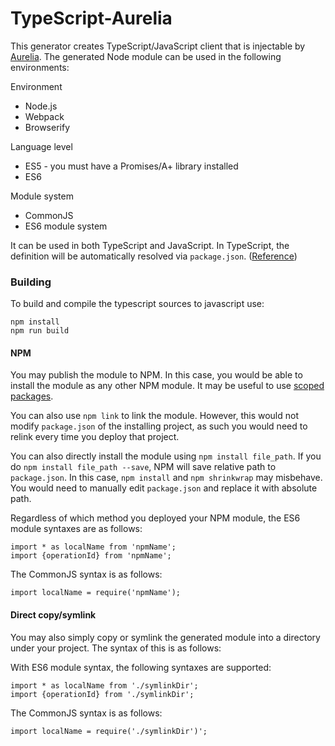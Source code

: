 # TypeScript-Aurelia

This generator creates TypeScript/JavaScript client that is injectable by [Aurelia](http://aurelia.io/).
The generated Node module can be used in the following environments:

Environment

- Node.js
- Webpack
- Browserify

Language level

- ES5 - you must have a Promises/A+ library installed
- ES6

Module system

- CommonJS
- ES6 module system

It can be used in both TypeScript and JavaScript. In TypeScript, the definition will be automatically resolved via `package.json`. ([Reference](https://www.typescriptlang.org/docs/handbook/declaration-files/consumption.html))

### Building

To build and compile the typescript sources to javascript use:

```
npm install
npm run build
```

#### NPM

You may publish the module to NPM. In this case, you would be able to install the module as any other NPM module. It may be useful to use [scoped packages](https://docs.npmjs.com/misc/scope).

You can also use `npm link` to link the module. However, this would not modify `package.json` of the installing project, as such you would need to relink every time you deploy that project.

You can also directly install the module using `npm install file_path`. If you do `npm install file_path --save`, NPM will save relative path to `package.json`. In this case, `npm install` and `npm shrinkwrap` may misbehave. You would need to manually edit `package.json` and replace it with absolute path.

Regardless of which method you deployed your NPM module, the ES6 module syntaxes are as follows:

```
import * as localName from 'npmName';
import {operationId} from 'npmName';
```

The CommonJS syntax is as follows:

```
import localName = require('npmName');
```

#### Direct copy/symlink

You may also simply copy or symlink the generated module into a directory under your project. The syntax of this is as follows:

With ES6 module syntax, the following syntaxes are supported:

```
import * as localName from './symlinkDir';
import {operationId} from './symlinkDir';
```

The CommonJS syntax is as follows:

```
import localName = require('./symlinkDir')';
```
